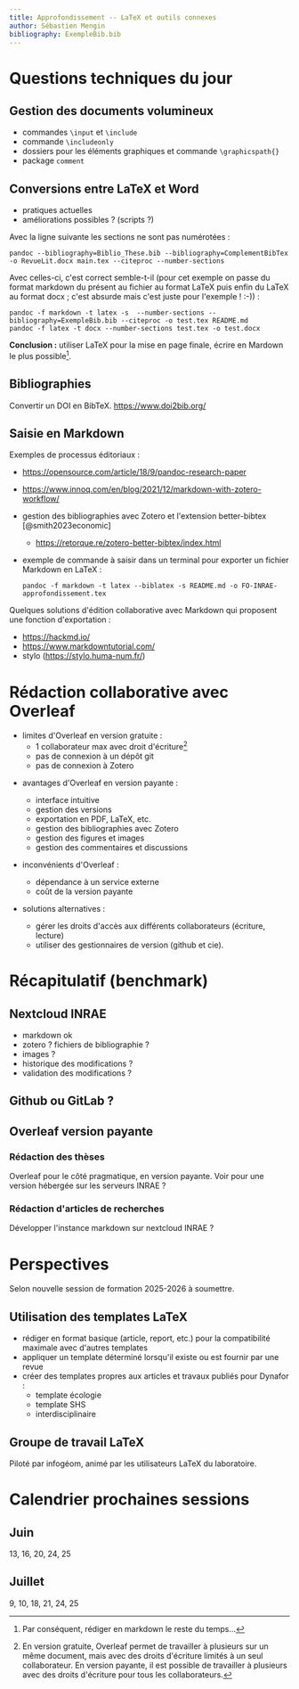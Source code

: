 ```yaml
---
title: Approfondissement -- LaTeX et outils connexes
author: Sébastien Mengin
bibliography: ExempleBib.bib
---
```



# Questions techniques du jour

## Gestion des documents volumineux

- commandes `\input` et `\include`
- commande `\includeonly`
- dossiers pour les éléments graphiques et commande `\graphicspath{}`
- package `comment`

## Conversions entre LaTeX et Word

- pratiques actuelles
- améliorations possibles ? (scripts ?)

Avec la ligne suivante les sections ne sont pas numérotées :

  ```shell
  pandoc --bibliography=Biblio_These.bib --bibliography=ComplementBibTex -o RevueLit.docx main.tex --citeproc --number-sections
  ```

Avec celles-ci, c'est correct semble-t-il (pour cet exemple on passe du format markdown du présent au fichier au format LaTeX puis enfin du LaTeX au format docx ; c'est absurde mais c'est juste pour l'exemple ! :-)) :

  ```shell
  pandoc -f markdown -t latex -s  --number-sections --bibliography=ExempleBib.bib --citeproc -o test.tex README.md
  pandoc -f latex -t docx --number-sections test.tex -o test.docx
  ```


**Conclusion :** utiliser LaTeX pour la mise en page finale, écrire en Mardown le plus possible[^1].

## Bibliographies

Convertir un DOI en BibTeX. <https://www.doi2bib.org/>


## Saisie en Markdown

Exemples de processus éditoriaux :

- <https://opensource.com/article/18/9/pandoc-research-paper>
- <https://www.innoq.com/en/blog/2021/12/markdown-with-zotero-workflow/>
- gestion des bibliographies avec Zotero et l'extension better-bibtex [@smith2023economic]
  - <https://retorque.re/zotero-better-bibtex/index.html>

- exemple de commande à saisir dans un terminal pour exporter un fichier Markdown en LaTeX :
  
  ```shell
  pandoc -f markdown -t latex --biblatex -s README.md -o FO-INRAE-approfondissement.tex
  ```

Quelques solutions d'édition collaborative avec Markdown qui proposent une fonction d'exportation :
- <https://hackmd.io/>
- <https://www.markdowntutorial.com/>
- stylo (<https://stylo.huma-num.fr/>)

# Rédaction collaborative avec Overleaf

- limites d'Overleaf en version gratuite : 
  - 1 collaborateur max avec droit d'écriture[^droits]
  - pas de connexion à un dépôt git
  - pas de connexion à Zotero

[^droits]: En version gratuite, Overleaf permet de travailler à plusieurs sur un même document, mais avec des droits d'écriture limités à un seul collaborateur. En version payante, il est possible de travailler à plusieurs avec des droits d'écriture pour tous les collaborateurs.

- avantages d'Overleaf en version payante :
  - interface intuitive
  - gestion des versions
  - exportation en PDF, LaTeX, etc.
  - gestion des bibliographies avec Zotero
  - gestion des figures et images
  - gestion des commentaires et discussions

- inconvénients d'Overleaf :
  - dépendance à un service externe
  - coût de la version payante

- solutions alternatives :
  - gérer les droits d'accès aux différents collaborateurs (écriture, lecture)
  - utiliser des gestionnaires de version (github et cie).

# Récapitulatif (benchmark)

## Nextcloud INRAE

- markdown ok
- zotero ? fichiers de bibliographie ?
- images ?
- historique des modifications ?
- validation des modifications ?

## Github ou GitLab ?

## Overleaf version payante

### Rédaction des thèses

Overleaf pour le côté pragmatique, en version payante. Voir pour une version hébergée sur les serveurs INRAE ?

### Rédaction d'articles de recherches

Développer l'instance markdown sur nextcloud INRAE ?

# Perspectives 

Selon nouvelle session de formation 2025-2026 à soumettre.

## Utilisation des templates LaTeX

- rédiger en format basique (article, report, etc.) pour la compatibilité maximale avec d'autres templates
- appliquer un template déterminé lorsqu'il existe ou est fournir par une revue
- créer des templates propres aux articles et travaux publiés pour Dynafor :
  - template écologie
  - template SHS
  - interdisciplinaire

## Groupe de travail LaTeX

Piloté par infogéom, animé par les utilisateurs LaTeX du laboratoire.

# Calendrier prochaines sessions

## Juin 

13, 16, 20, 24, 25

## Juillet

9, 10, 18, 21, 24, 25

[^1]: Par conséquent, rédiger en markdown le reste du temps...
